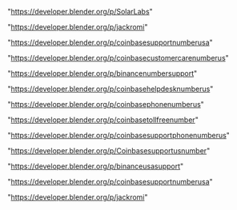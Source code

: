 "https://developer.blender.org/p/SolarLabs"

"https://developer.blender.org/p/jackromi"

"https://developer.blender.org/p/coinbasesupportnumberusa"

 
"https://developer.blender.org/p/coinbasecustomercarenumberus"


"https://developer.blender.org/p/binancenumbersupport"


"https://developer.blender.org/p/coinbasehelpdesknumberus"


"https://developer.blender.org/p/coinbasephonenumberus"


"https://developer.blender.org/p/coinbasetollfreenumber"


"https://developer.blender.org/p/coinbasesupportphonenumberus"


"https://developer.blender.org/p/Coinbasesupportusnumber"


"https://developer.blender.org/p/binanceusasupport"


"https://developer.blender.org/p/coinbasesupportnumberusa"


"https://developer.blender.org/p/jackromi"


 
